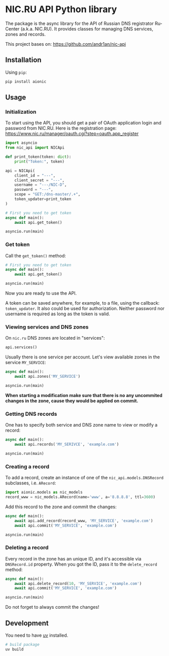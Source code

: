 # NIC.RU API Python library

The package is the async library for the API of Russian DNS registrator
Ru-Center (a.k.a. NIC.RU). It provides classes for managing DNS services,
zones and records.

This project bases on: https://github.com/andr1an/nic-api

## Installation

Using `pip`:

```bash
pip install aionic
```

## Usage

### Initialization

To start using the API, you should get a pair of OAuth application login and
password from NIC.RU. Here is the registration page:
https://www.nic.ru/manager/oauth.cgi?step=oauth.app_register

```python
import asyncio
from nic_api import NICApi

def print_token(token: dict):
    print("Token:", token)

api = NICApi(
    client_id = "---",
    client_secret = "---",
    username = "---/NIC-D",
    password = "---",
    scope = "GET:/dns-master/.+",
    token_updater=print_token
)

# First you need to get token
async def main():
    await api.get_token()

asyncio.run(main)
```

### Get token

Call the `get_token()` method:

```python
# First you need to get token
async def main():
    await api.get_token()

asyncio.run(main)
```

Now you are ready to use the API.

A token can be saved anywhere, for example, to a file, using the callback:
`token_updater`. It also could be used for authorization.
Neither password nor username is required as long as the token is valid.

### Viewing services and DNS zones

On `nic.ru` DNS zones are located in "services":

```python
api.services()
```

Usually there is one service per account. Let's view available zones in the
service `MY_SERVICE`:

```python
async def main():
    await api.zones('MY_SERVICE')

asyncio.run(main)
```

**When starting a modification make sure that there is no any uncommited
changes in the zone, cause they would be applied on commit.**

### Getting DNS records

One has to specify both service and DNS zone name to view or modify a record:

```python
async def main():
    await api.records('MY_SERIVCE', 'example.com')

asyncio.run(main)
```

### Creating a record

To add a record, create an instance of one of the `nic_api.models.DNSRecord`
subclasses, i.e. `ARecord`:

```python
import aionic.models as nic_models
record_www = nic_models.ARecord(name='www', a='8.8.8.8', ttl=3600)
```

Add this record to the zone and commit the changes:

```python
async def main():
    await api.add_record(record_www, 'MY_SERVICE', 'example.com')
    await api.commit('MY_SERVICE', 'example.com')

asyncio.run(main)
```

### Deleting a record

Every record in the zone has an unique ID, and it's accessible via
`DNSRecord.id` property. When you got the ID, pass it to the
`delete_record` method:

```python
async def main():
    await api.delete_record(10, 'MY_SERVICE', 'example.com')
    await api.commit('MY_SERVICE', 'example.com')

asyncio.run(main)
```

Do not forget to always commit the changes!

## Development

You need to have [uv](https://docs.astral.sh/uv/) installed.

```bash
# build package
uv build
```
